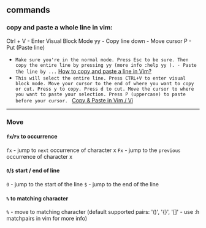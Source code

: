 ## commands
### copy and paste a whole line in vim:
Ctrl + V - Enter Visual Block Mode
yy       - Copy line
down     - Move cursor
P        - Put (Paste line)


- `Make sure you're in the normal mode. Press Esc to be sure. Then copy the entire line by pressing yy (more info :help yy ). · Paste the line by ...` [How to copy and paste a line in Vim?](https://www.vimfromscratch.com/articles/how-to-copy-and-paste-a-line-in-vim)
- `This will select the entire line.
Press CTRL+V to enter visual block mode.
Move your cursor to the end of where you want to copy or cut.
Press y to copy. Press d to cut.
Move the cursor to where you want to paste your selection.
Press P (uppercase) to paste before your cursor.
` [Copy & Paste in Vim / Vi](https://www.warp.dev/terminus/vim-copy-paste)

-------------------------------------------

### Move
#### `fx`/`Fx` to occurrence
`fx` - jump to `next` occurrence of character x
`Fx` - jump to the `previous` occurrence of character x

#### `0`/`$` start / end of line
`0` - jump to the start of the line
`$` - jump to the end of the line

#### `%` to matching character
`%` - move to matching character (default supported pairs: '()', '{}', '[]' - use :h matchpairs in vim for more info)
